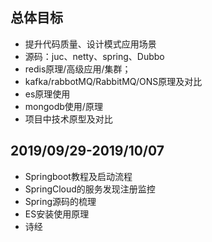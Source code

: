 ## 总体目标
- 提升代码质量、设计模式应用场景
- 源码：juc、netty、spring、Dubbo 
- redis原理/高级应用/集群；
- kafka/rabbotMQ/RabbitMQ/ONS原理及对比
- es原理使用
- mongodb使用/原理
- 项目中技术原型及对比

## **2019/09/29-2019/10/07**
+ Springboot教程及启动流程
+ SpringCloud的服务发现注册监控
+ Spring源码的梳理
+ ES安装使用原理
+ 诗经

